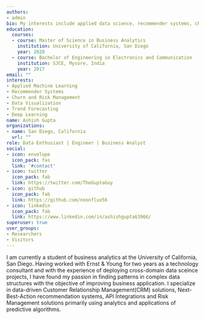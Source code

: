 ```yaml
---
authors:
- admin
bio: My interests include applied data science, recommender systems, churn and risk management and data visualization.
education:
  courses:
  - course: Master of Science in Business Analytics
    institution: University of California, San Diego
    year: 2020
  - course: Bachelor of Engineering in Electronics and Communication
    institution: SJCE, Mysore, India
    year: 2017
email: ""
interests:
- Applied Machine Learning
- Recommender Systems
- Churn and Risk Management
- Data Visualization
- Trend Forecasting
- Deep Learning
name: Ashish Gupta
organizations:
- name: San Diego, California
  url: ""
role: Data Enthusiast | Engineer | Business Analyst 
social:
- icon: envelope
  icon_pack: fas
  link: '#contact'
- icon: twitter
  icon_pack: fab
  link: https://twitter.com/TheGuptaGuy
- icon: github
  icon_pack: fab
  link: https://github.com/neonflux56
- icon: linkedin
  icon_pack: fab
  link: https://www.linkedin.com/in/ashishgupta63966/
superuser: true
user_groups:
- Researchers
- Visitors
---
```


I am currently a student of business analytics at the University of California, San Diego. Having worked with Ernst & Young for two years as a technology consultant and with the experience of deploying cross-domain data sceince projects, I have found my passion in finding patterns in complex data structures with the objective of improving business application. I specialize in data-driven Customer Relationship Management(CRM) solutions, Next-Best-Action recommendation systems, API Integrations and Risk Management solutions primarily using analytics and applications of predictive algorithms.

